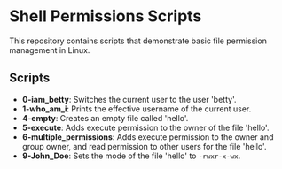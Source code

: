 # Shell Permissions Scripts

This repository contains scripts that demonstrate basic file permission management in Linux.

## Scripts

- **0-iam_betty**: Switches the current user to the user 'betty'.
- **1-who_am_i**: Prints the effective username of the current user.
- **4-empty**: Creates an empty file called 'hello'.
- **5-execute**: Adds execute permission to the owner of the file 'hello'.
- **6-multiple_permissions**: Adds execute permission to the owner and group owner, and read permission to other users for the file 'hello'.
- **9-John_Doe**: Sets the mode of the file 'hello' to `-rwxr-x-wx`.

